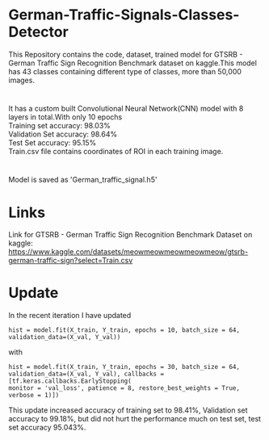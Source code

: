 # German-Traffic-Signals-Classes-Detector
This Repository contains the code, dataset, trained model for GTSRB - German Traffic Sign Recognition Benchmark dataset on kaggle.This model has 43 classes containing different type of classes, more than 50,000 images.
#
It has a custom built Convolutional Neural Network(CNN) model with 8 layers in total.With only 10 epochs    
Training set accuracy: 98.03%  
Validation Set accuracy: 98.64%  
Test Set accuracy: 95.15%  
Train.csv file contains coordinates of ROI in each training image.  
#
Model is saved as 'German_traffic_signal.h5'  
# Links
Link for GTSRB - German Traffic Sign Recognition Benchmark Dataset on kaggle: https://www.kaggle.com/datasets/meowmeowmeowmeowmeow/gtsrb-german-traffic-sign?select=Train.csv  

# Update
In the recent iteration I have updated  
```
hist = model.fit(X_train, Y_train, epochs = 10, batch_size = 64, validation_data=(X_val, Y_val))
```
with
```
hist = model.fit(X_train, Y_train, epochs = 30, batch_size = 64, validation_data=(X_val, Y_val), callbacks = [tf.keras.callbacks.EarlyStopping(
monitor = 'val_loss', patience = 8, restore_best_weights = True, verbose = 1)])
```
This update increased accuracy of training set to 98.41%, Validation set accuracy to 99.18%, but did not hurt the performance much on test set, test set accuracy 95.043%.
